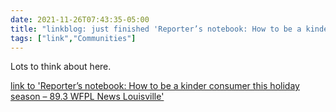 ```yaml
---
date: 2021-11-26T07:43:35-05:00
title: "linkblog: just finished 'Reporter’s notebook: How to be a kinder consumer this holiday season – 89.3 WFPL News Louisville'"
tags: ["link","Communities"]
---
```

Lots to think about here.
 
[link to 'Reporter’s notebook: How to be a kinder consumer this holiday season – 89.3 WFPL News Louisville'](https://wfpl.org/reporters-notebook-how-to-be-a-kinder-consumer-this-holiday-season/)
